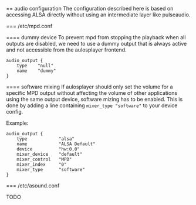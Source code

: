 == audio configuration
The configuration described here is based on accessing ALSA directly without
using an intermediate layer like pulseaudio.


=== /etc/mpd.conf

==== dummy device
To prevent mpd from stopping the playback when all outputs are disabled,
we need to use a dummy output that is always active and not accessible
from the aulosplayer frontend.

	audio_output {
	    type    "null"
	    name    "dummy"
	}


==== software mixing
If aulosplayer should only set the volume for a specific MPD output without
affecting the volume of other applications using the same output device,
software mizing has to be enabled. This is done by adding a line containing
`mixer_type "software"` to your device config.

Example:

	audio_output {
	    type            "alsa"
	    name            "ALSA Default"
	    device          "hw:0,0"
	    mixer_device    "default"
	    mixer_control   "MPD"
	    mixer_index     "0"
	    mixer_type      "software"
	}


=== /etc/asound.conf

TODO


